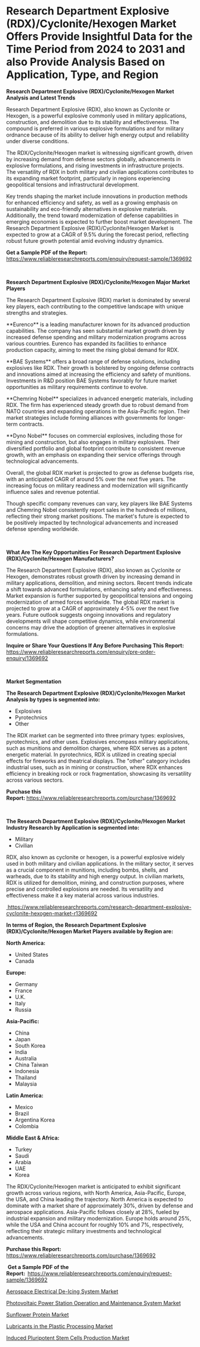 <p><h1>Research Department Explosive (RDX)/Cyclonite/Hexogen Market Offers Provide Insightful Data for the Time Period from 2024 to 2031 and also Provide Analysis Based on Application, Type, and Region</h1></p><p><strong>Research Department Explosive (RDX)/Cyclonite/Hexogen Market Analysis and Latest Trends</strong></p>
<p><p>Research Department Explosive (RDX), also known as Cyclonite or Hexogen, is a powerful explosive commonly used in military applications, construction, and demolition due to its stability and effectiveness. The compound is preferred in various explosive formulations and for military ordnance because of its ability to deliver high energy output and reliability under diverse conditions.</p><p>The RDX/Cyclonite/Hexogen market is witnessing significant growth, driven by increasing demand from defense sectors globally, advancements in explosive formulations, and rising investments in infrastructure projects. The versatility of RDX in both military and civilian applications contributes to its expanding market footprint, particularly in regions experiencing geopolitical tensions and infrastructural development.</p><p>Key trends shaping the market include innovations in production methods for enhanced efficiency and safety, as well as a growing emphasis on sustainability and eco-friendly alternatives in explosive materials. Additionally, the trend toward modernization of defense capabilities in emerging economies is expected to further boost market development. The Research Department Explosive (RDX)/Cyclonite/Hexogen Market is expected to grow at a CAGR of 9.5% during the forecast period, reflecting robust future growth potential amid evolving industry dynamics.</p></p>
<p><strong>Get a Sample PDF of the Report:&nbsp;</strong> <a href="https://www.reliableresearchreports.com/enquiry/request-sample/1369692?utm_campaign=33&utm_medium=2&utm_source=Github&utm_content=ia&utm_term=06122024&utm_id=research-department-explosive-rdxcyclonitehexogen">https://www.reliableresearchreports.com/enquiry/request-sample/1369692</a></p>
<p>&nbsp;</p>
<p><strong>Research Department Explosive (RDX)/Cyclonite/Hexogen Major Market Players</strong></p>
<p><p>The Research Department Explosive (RDX) market is dominated by several key players, each contributing to the competitive landscape with unique strengths and strategies. </p><p>**Eurenco** is a leading manufacturer known for its advanced production capabilities. The company has seen substantial market growth driven by increased defense spending and military modernization programs across various countries. Eurenco has expanded its facilities to enhance production capacity, aiming to meet the rising global demand for RDX.</p><p>**BAE Systems** offers a broad range of defense solutions, including explosives like RDX. Their growth is bolstered by ongoing defense contracts and innovations aimed at increasing the efficiency and safety of munitions. Investments in R&D position BAE Systems favorably for future market opportunities as military requirements continue to evolve.</p><p>**Chemring Nobel** specializes in advanced energetic materials, including RDX. The firm has experienced steady growth due to robust demand from NATO countries and expanding operations in the Asia-Pacific region. Their market strategies include forming alliances with governments for longer-term contracts.</p><p>**Dyno Nobel** focuses on commercial explosives, including those for mining and construction, but also engages in military explosives. Their diversified portfolio and global footprint contribute to consistent revenue growth, with an emphasis on expanding their service offerings through technological advancements.</p><p>Overall, the global RDX market is projected to grow as defense budgets rise, with an anticipated CAGR of around 5% over the next five years. The increasing focus on military readiness and modernization will significantly influence sales and revenue potential. </p><p>Though specific company revenues can vary, key players like BAE Systems and Chemring Nobel consistently report sales in the hundreds of millions, reflecting their strong market positions. The market's future is expected to be positively impacted by technological advancements and increased defense spending worldwide.</p></p>
<p>&nbsp;</p>
<p><strong>What Are The Key Opportunities For Research Department Explosive (RDX)/Cyclonite/Hexogen Manufacturers?</strong></p>
<p><p>The Research Department Explosive (RDX), also known as Cyclonite or Hexogen, demonstrates robust growth driven by increasing demand in military applications, demolition, and mining sectors. Recent trends indicate a shift towards advanced formulations, enhancing safety and effectiveness. Market expansion is further supported by geopolitical tensions and ongoing modernization of armed forces worldwide. The global RDX market is projected to grow at a CAGR of approximately 4-5% over the next five years. Future outlook suggests ongoing innovations and regulatory developments will shape competitive dynamics, while environmental concerns may drive the adoption of greener alternatives in explosive formulations.</p></p>
<p><strong>Inquire or Share Your Questions If Any Before Purchasing This Report:</strong> <a href="https://www.reliableresearchreports.com/enquiry/pre-order-enquiry/1369692?utm_campaign=33&utm_medium=2&utm_source=Github&utm_content=ia&utm_term=06122024&utm_id=research-department-explosive-rdxcyclonitehexogen">https://www.reliableresearchreports.com/enquiry/pre-order-enquiry/1369692</a></p>
<p>&nbsp;</p>
<p><strong>Market Segmentation</strong></p>
<p><strong>The Research Department Explosive (RDX)/Cyclonite/Hexogen Market Analysis by types is segmented into:</strong></p>
<p><ul><li>Explosives</li><li>Pyrotechnics</li><li>Other</li></ul></p>
<p><p>The RDX market can be segmented into three primary types: explosives, pyrotechnics, and other uses. Explosives encompass military applications, such as munitions and demolition charges, where RDX serves as a potent energetic material. In pyrotechnics, RDX is utilized in creating special effects for fireworks and theatrical displays. The "other" category includes industrial uses, such as in mining or construction, where RDX enhances efficiency in breaking rock or rock fragmentation, showcasing its versatility across various sectors.</p></p>
<p><strong>Purchase this Report:&nbsp;</strong><a href="https://www.reliableresearchreports.com/purchase/1369692?utm_campaign=33&utm_medium=2&utm_source=Github&utm_content=ia&utm_term=06122024&utm_id=research-department-explosive-rdxcyclonitehexogen">https://www.reliableresearchreports.com/purchase/1369692</a></p>
<p>&nbsp;</p>
<p><strong>The Research Department Explosive (RDX)/Cyclonite/Hexogen Market Industry Research by Application is segmented into:</strong></p>
<p><ul><li>Military</li><li>Civilian</li></ul></p>
<p><p>RDX, also known as cyclonite or hexogen, is a powerful explosive widely used in both military and civilian applications. In the military sector, it serves as a crucial component in munitions, including bombs, shells, and warheads, due to its stability and high energy output. In civilian markets, RDX is utilized for demolition, mining, and construction purposes, where precise and controlled explosions are needed. Its versatility and effectiveness make it a key material across various industries.</p></p>
<p><a href="https://www.reliableresearchreports.com/research-department-explosive-cyclonite-hexogen-market-r1369692?utm_campaign=33&utm_medium=2&utm_source=Github&utm_content=ia&utm_term=06122024&utm_id=research-department-explosive-rdxcyclonitehexogen">&nbsp;https://www.reliableresearchreports.com/research-department-explosive-cyclonite-hexogen-market-r1369692</a></p>
<p><strong>In terms of Region, the Research Department Explosive (RDX)/Cyclonite/Hexogen Market Players available by Region are:</strong></p>
<p>
    <p> <strong> North America: </strong>
        <ul>
            <li>United States</li>
            <li>Canada</li>
        </ul>
        </p> 
    <p> <strong> Europe: </strong>
        <ul>
            <li>Germany</li>
            <li>France</li>
            <li>U.K.</li>
            <li>Italy</li>
            <li>Russia</li>
        </ul>
        </p> 
    <p> <strong> Asia-Pacific: </strong>
        <ul>
            <li>China</li>
            <li>Japan</li>
            <li>South Korea</li>
            <li>India</li>
            <li>Australia</li>
            <li>China Taiwan</li>
            <li>Indonesia</li>
            <li>Thailand</li>
            <li>Malaysia</li>
        </ul>
        </p> 
    <p> <strong> Latin America: </strong>
        <ul>
            <li>Mexico</li>
            <li>Brazil</li>
            <li>Argentina Korea</li>
            <li>Colombia</li>
        </ul>
        </p> 
    <p> <strong> Middle East & Africa: </strong>
        <ul>
            <li>Turkey</li>
            <li>Saudi</li>
            <li>Arabia</li>
            <li>UAE</li>
            <li>Korea</li>
        </ul>
    </p>
    </p>
<p><p>The RDX/Cyclonite/Hexogen market is anticipated to exhibit significant growth across various regions, with North America, Asia-Pacific, Europe, the USA, and China leading the trajectory. North America is expected to dominate with a market share of approximately 30%, driven by defense and aerospace applications. Asia-Pacific follows closely at 28%, fueled by industrial expansion and military modernization. Europe holds around 25%, while the USA and China account for roughly 10% and 7%, respectively, reflecting their strategic military investments and technological advancements.</p></p>
<p><strong>Purchase this Report: </strong><a href="https://www.reliableresearchreports.com/purchase/1369692?utm_campaign=33&utm_medium=2&utm_source=Github&utm_content=ia&utm_term=06122024&utm_id=research-department-explosive-rdxcyclonitehexogen">https://www.reliableresearchreports.com/purchase/1369692</a></p>
<p>&nbsp;<strong>Get a Sample PDF of the Report:&nbsp;&nbsp;</strong><a href="https://www.reliableresearchreports.com/enquiry/request-sample/1369692?utm_campaign=33&utm_medium=2&utm_source=Github&utm_content=ia&utm_term=06122024&utm_id=research-department-explosive-rdxcyclonitehexogen">https://www.reliableresearchreports.com/enquiry/request-sample/1369692</a></p>
<p><strong></strong></p>
<p><p><a href="https://github.com/XavierTyler76/Market-Research-Report-List-1/blob/main/aerospace-electrical-de-icing-system-market.md?utm_campaign=33&utm_medium=2&utm_source=Github&utm_content=ia&utm_term=06122024&utm_id=research-department-explosive-rdxcyclonitehexogen">Aerospace Electrical De-Icing System Market</a></p><p><a href="https://issuu.com/reportprime-2/docs/photovoltaic-power-station-operation-and-maintenan?utm_campaign=33&utm_medium=2&utm_source=Github&utm_content=ia&utm_term=06122024&utm_id=research-department-explosive-rdxcyclonitehexogen">Photovoltaic Power Station Operation and Maintenance System Market</a></p><p><a href="https://www.linkedin.com/pulse/sunflower-protein-market-overview-forecast-2024-2031-detailed-uvxhe?utm_campaign=33&utm_medium=2&utm_source=Github&utm_content=ia&utm_term=06122024&utm_id=research-department-explosive-rdxcyclonitehexogen">Sunflower Protein Market</a></p><p><a href="https://github.com/OlenFleming68/Market-Research-Report-List-1/blob/main/lubricants-in-the-plastic-processing-market.md?utm_campaign=33&utm_medium=2&utm_source=Github&utm_content=ia&utm_term=06122024&utm_id=research-department-explosive-rdxcyclonitehexogen">Lubricants in the Plastic Processing Market</a></p><p><a href="https://www.linkedin.com/pulse/induced-pluripotent-stem-cells-production-market-size-growing-jy9ee?utm_campaign=33&utm_medium=2&utm_source=Github&utm_content=ia&utm_term=06122024&utm_id=research-department-explosive-rdxcyclonitehexogen">Induced Pluripotent Stem Cells Production Market</a></p></p>